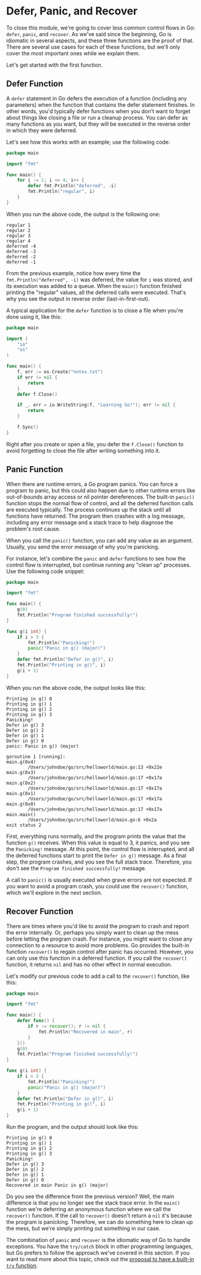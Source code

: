 # Defer, Panic, and Recover
To close this module, we're going to cover less common control flows in Go: `defer`, `panic`, and `recover`. As we've said since the beginning, Go is idiomatic in several aspects, and these three functions are the proof of that. There are several use cases for each of these functions, but we'll only cover the most important ones while we explain them.

Let's get started with the first function.

## Defer Function
A `defer` statement in Go defers the execution of a function (including any parameters) when the function that contains the defer statement finishes. In other words, you'd typically defer functions when you don't want to forget about things like closing a file or run a cleanup process. You can defer as many functions as you want, but they will be executed in the reverse order in which they were deferred.

Let's see how this works with an example; use the following code:

```go
package main

import "fmt"

func main() {
    for i := 1; i <= 4; i++ {
        defer fmt.Println("deferred", -i)
        fmt.Println("regular", i)
    }
}
```

When you run the above code, the output is the following one:

```output
regular 1
regular 2
regular 3
regular 4
deferred -4
deferred -3
deferred -2
deferred -1
```

From the previous example, notice how every time the `fmt.Println("deferred", -i)` was deferred, the value for `i` was stored, and its execution was added to a queue. When the `main()` function finished printing the "regular" values, all the deferred calls were executed. That's why you see the output in reverse order (last-in-first-out).

A typical application for the `defer` function is to close a file when you're done using it, like this:

```go
package main

import (
    "io"
    "os"
)

func main() {
    f, err := os.Create("notes.txt")
    if err != nil {
        return
    }
    defer f.Close()

    if _, err = io.WriteString(f, "Learning Go!"); err != nil {
        return
    }

    f.Sync()
}
```

Right after you create or open a file, you defer the `f.Close()` function to avoid forgetting to close the file after writing something into it.

## Panic Function
When there are runtime errors, a Go program panics. You can force a program to panic, but this could also happen due to other runtime errors like out-of-bounds array access or nil pointer dereferences. The built-in `panic()` function stops the normal flow of control, and all the deferred function calls are executed typically. The process continues up the stack until all functions have returned. The program then crashes with a log message, including any error message and a stack trace to help diagnose the problem's root cause.

When you call the `panic()` function, you can add any value as an argument. Usually, you send the error message of why you're panicking.

For instance, let's combine the `panic` and `defer` functions to see how the control flow is interrupted, but continue running any "clean up" processes. Use the following code snippet:

```go
package main

import "fmt"

func main() {
    g(0)
    fmt.Println("Program finished successfully!")
}

func g(i int) {
    if i > 3 {
        fmt.Println("Panicking!")
        panic("Panic in g() (major)")
    }
    defer fmt.Println("Defer in g()", i)
    fmt.Println("Printing in g()", i)
    g(i + 1)
}
```

When you run the above code, the output looks like this:

```output
Printing in g() 0
Printing in g() 1
Printing in g() 2
Printing in g() 3
Panicking!
Defer in g() 3
Defer in g() 2
Defer in g() 1
Defer in g() 0
panic: Panic in g() (major)

goroutine 1 [running]:
main.g(0x4)
        /Users/johndoe/go/src/helloworld/main.go:13 +0x22e
main.g(0x3)
        /Users/johndoe/go/src/helloworld/main.go:17 +0x17a
main.g(0x2)
        /Users/johndoe/go/src/helloworld/main.go:17 +0x17a
main.g(0x1)
        /Users/johndoe/go/src/helloworld/main.go:17 +0x17a
main.g(0x0)
        /Users/johndoe/go/src/helloworld/main.go:17 +0x17a
main.main()
        /Users/johndoe/go/src/helloworld/main.go:6 +0x2a
exit status 2
```

First, everything runs normally, and the program prints the value that the function `g()` receives. When this value is equal to 3, it panics, and you see the `Panicking!` message. At this point, the control flow is interrupted, and all the deferred functions start to print the `Defer in g()` message. As a final step, the program crashes, and you see the full stack trace. Therefore, you don't see the `Program finished successfully!` message.

A call to `panic()` is usually executed when grave errors are not expected. If you want to avoid a program crash, you could use the `recover()` function, which we'll explore in the next section.

## Recover Function
There are times where you'd like to avoid the program to crash and report the error internally. Or, perhaps you simply want to clean up the mess before letting the program crash. For instance, you might want to close any connection to a resource to avoid more problems. Go provides the built-in function `recover()` to regain control after panic has occurred. However, you can only use this function in a deferred function. If you call the `recover()` function, it returns `nil` and has no other effect in normal execution.

Let's modify our previous code to add a call to the `recover()` function, like this:

```go
package main

import "fmt"

func main() {
    defer func() {
        if r := recover(); r != nil {
            fmt.Println("Recovered in main", r)
        }
    }()
    g(0)
    fmt.Println("Program finished successfully!")
}

func g(i int) {
    if i > 3 {
        fmt.Println("Panicking!")
        panic("Panic in g() (major)")
    }
    defer fmt.Println("Defer in g()", i)
    fmt.Println("Printing in g()", i)
    g(i + 1)
}
```

Run the program, and the output should look like this:

```output
Printing in g() 0
Printing in g() 1
Printing in g() 2
Printing in g() 3
Panicking!
Defer in g() 3
Defer in g() 2
Defer in g() 1
Defer in g() 0
Recovered in main Panic in g() (major)
```

Do you see the difference from the previous version? Well, the main difference is that you no longer see the stack trace error. In the `main()` function we're deferring an anonymous function where we call the `recover()` function. If the call to `recover()` doesn't return a `nil` it's because the program is panicking. Therefore, we can do something here to clean up the mess, but we're simply printing out something in our case.

The combination of `panic` and `recover` is the idiomatic way of Go to handle exceptions. You have the `try/catch` block in other programming languages, but Go prefers to follow the approach we've covered in this section. If you want to read more about this topic, check out the [proposal to have a built-in `try` function](https://go.googlesource.com/proposal/+/master/design/32437-try-builtin.md).
